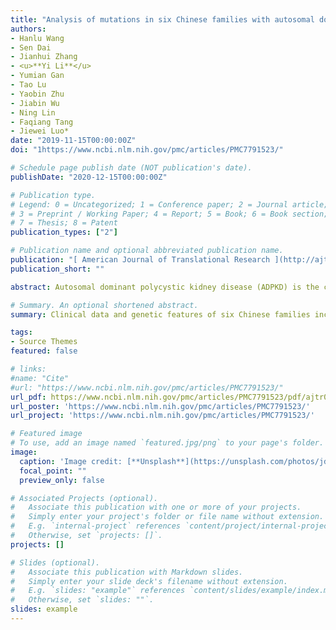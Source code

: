```yaml
---
title: "Analysis of mutations in six Chinese families with autosomal dominant polycystic kidney disease"
authors:
- Hanlu Wang
- Sen Dai
- Jianhui Zhang
- <u>**Yi Li**</u> 
- Yumian Gan
- Tao Lu
- Yaobin Zhu
- Jiabin Wu
- Ning Lin
- Faqiang Tang
- Jiewei Luo*
date: "2019-11-15T00:00:00Z"
doi: "1https://www.ncbi.nlm.nih.gov/pmc/articles/PMC7791523/"

# Schedule page publish date (NOT publication's date).
publishDate: "2020-12-15T00:00:00Z"

# Publication type.
# Legend: 0 = Uncategorized; 1 = Conference paper; 2 = Journal article;
# 3 = Preprint / Working Paper; 4 = Report; 5 = Book; 6 = Book section;
# 7 = Thesis; 8 = Patent
publication_types: ["2"]

# Publication name and optional abbreviated publication name.
publication: "[ American Journal of Translational Research ](http://ajtr.org/) · [**e-Century**](http://www.e-century.org/)"
publication_short: ""

abstract: Autosomal dominant polycystic kidney disease (ADPKD) is the common hereditary kidney disease, resulting from mutations in polycystic kidney disease 1 (PKD1) and polycystic kidney disease 2 (PKD2). Clinical data and genetic features of six Chinese families including ADPKD patients were analyzed via Next generation sequencing (NGS), Sanger sequencing, and multiplex ligation-dependent probe amplification. In family A, the proband (II5) with polycystic kidney (PK), hypertension, left ventricular hypertrophy, and valvular heart disease exhibited a heterozygous nonsense mutation, c.5086C>T (p.Gln1696Ter), in PKD1 (NM_001009944). In family B, the proband (II3) with PK, polycystic liver (PL), hypertension, hypertrophy of the left ventricle and septum, valvular heart disease, chronic kidney disease (CKD) stage 5, bilateral renal calculi, and right inguinal hernia exhibited a heterozygous missense mutation, c.6695T>C (p.Phe2232Ser), in PKD1. In family C, the proband (III1) with PK, PL, seminal vesicle cyst, hypertension, CKD stage 3, hypertrophy of the left ventricle and septum, and valvular heart disease harbored a heterozygous nonsense mutation, c.662T>G (p.Leu221Ter), in PKD2 (NM_000297). In family D, the proband (III3) with PK, hypertension, and CKD stage 5 harbored a heterozygous missense mutation, c.8311G>A (p.Glu2771Lys), in PKD1. In family E, the proband (II1) with PK, PL, hypertension, and CKD stage 5 exhibited a heterozygous deletion mutation, exon15-22, in PKD1. In family F, the proband (II2) with PK, PL, CKD stage 3, hypertension, thickened interventricular septum, and valvular heart disease carried a heterozygous missense mutation, c.1649A>G (p.His550Arg), in PKD2. Thus, three novel mutation sites which are responsible for ADPKD were discovered in this study.

# Summary. An optional shortened abstract.
summary: Clinical data and genetic features of six Chinese families including ADPKD patients were analyzed via Next generation sequencing (NGS), Sanger sequencing, and multiplex ligation-dependent probe amplification.

tags:
- Source Themes
featured: false

# links:
#name: "Cite"
#url: "https://www.ncbi.nlm.nih.gov/pmc/articles/PMC7791523/"
url_pdf: https://www.ncbi.nlm.nih.gov/pmc/articles/PMC7791523/pdf/ajtr0012-8123.pdf
url_poster: 'https://www.ncbi.nlm.nih.gov/pmc/articles/PMC7791523/'
url_project: 'https://www.ncbi.nlm.nih.gov/pmc/articles/PMC7791523/'

# Featured image
# To use, add an image named `featured.jpg/png` to your page's folder. 
image:
  caption: 'Image credit: [**Unsplash**](https://unsplash.com/photos/jdD8gXaTZsc)'
  focal_point: ""
  preview_only: false

# Associated Projects (optional).
#   Associate this publication with one or more of your projects.
#   Simply enter your project's folder or file name without extension.
#   E.g. `internal-project` references `content/project/internal-project/index.md`.
#   Otherwise, set `projects: []`.
projects: []

# Slides (optional).
#   Associate this publication with Markdown slides.
#   Simply enter your slide deck's filename without extension.
#   E.g. `slides: "example"` references `content/slides/example/index.md`.
#   Otherwise, set `slides: ""`.
slides: example
---
```


